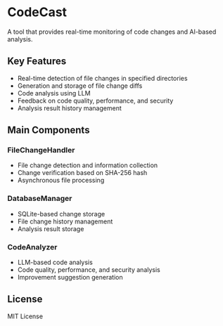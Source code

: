 # CodeCast

A tool that provides real-time monitoring of code changes and AI-based analysis.

## Key Features

- Real-time detection of file changes in specified directories
- Generation and storage of file change diffs
- Code analysis using LLM
- Feedback on code quality, performance, and security
- Analysis result history management


## Main Components

### FileChangeHandler
- File change detection and information collection
- Change verification based on SHA-256 hash
- Asynchronous file processing

### DatabaseManager
- SQLite-based change storage
- File change history management
- Analysis result storage

### CodeAnalyzer
- LLM-based code analysis
- Code quality, performance, and security analysis
- Improvement suggestion generation

## License

MIT License